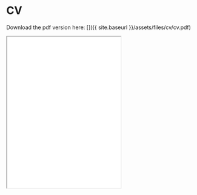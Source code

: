 # CV
Download the pdf version here: [<i class="fas fa-file-pdf"></i>]({{ site.baseurl }}/assets/files/cv/cv.pdf)

<iframe src="{{ site.baseurl }}/assets/files/cv/cv.pdf" height="400"></iframe>